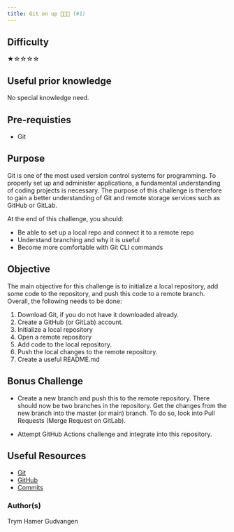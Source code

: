 ```yaml
---
title: Git on up 🪩💃🕺 (#1)
---
```


## Difficulty

&#9733;&#9734;&#9734;&#9734;&#9734;

## Useful prior knowledge

No special knowledge need.

## Pre-requisties

- Git

## Purpose

Git is one of the most used version control systems for programming. To properly set up and administer applications, a fundamental understanding of coding projects is necessary. The purpose of this challenge is therefore to gain a better understanding of Git and remote storage services such as GitHub or GitLab.

At the end of this challenge, you should:

- Be able to set up a local repo and connect it to a remote repo
- Understand branching and why it is useful
- Become more comfortable with Git CLI commands

## Objective

The main objective for this challenge is to initialize a local repository, add some code to the repository, and push this code to a remote branch. Overall, the following needs to be done:

1. Download Git, if you do not have it downloaded already.
2. Create a GitHub (or GitLab) account.
3. Initialize a local repository
4. Open a remote repository
5. Add code to the local repository.
6. Push the local changes to the remote repository.
7. Create a useful README.md

## Bonus Challenge

- Create a new branch and push this to the remote repository. There should now be two branches in the repository. Get the changes from the new branch into the master (or main) branch. To do so, look into Pull Requests (Merge Request on GitLab).

- Attempt GitHub Actions challenge and integrate into this repository.

## Useful Resources

- [Git](https://git-scm.com/)
- [GitHub](https://docs.github.com/en/get-started)
- [Commits](https://www.conventionalcommits.org/en/v1.0.0/)

### Author(s)

Trym Hamer Gudvangen
